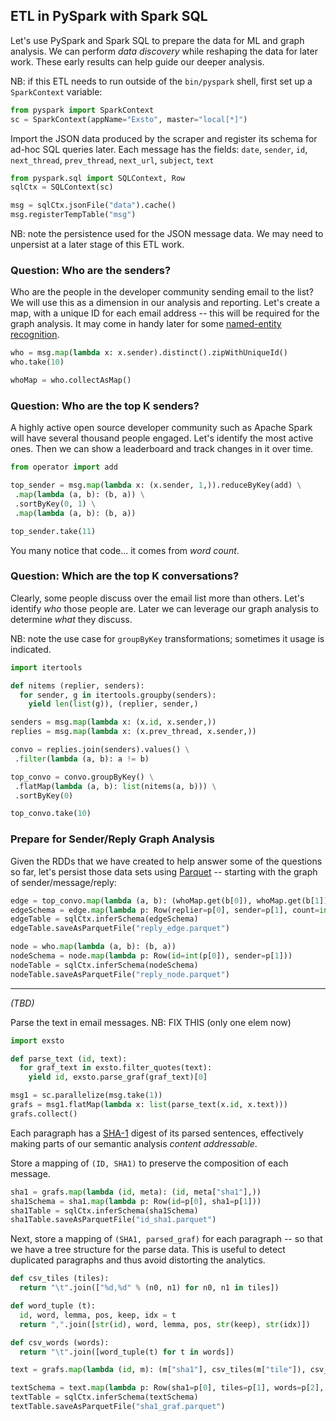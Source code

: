 ## ETL in PySpark with Spark SQL

Let's use PySpark and Spark SQL to prepare the data for ML and graph
analysis.
We can perform *data discovery* while reshaping the data for later
work.
These early results can help guide our deeper analysis.

NB: if this ETL needs to run outside of the `bin/pyspark` shell, first
set up a `SparkContext` variable:

```python
from pyspark import SparkContext
sc = SparkContext(appName="Exsto", master="local[*]")
```

Import the JSON data produced by the scraper and register its schema
for ad-hoc SQL queries later.
Each message has the fields: 
`date`, `sender`, `id`, `next_thread`, `prev_thread`, `next_url`, `subject`, `text`

```python
from pyspark.sql import SQLContext, Row
sqlCtx = SQLContext(sc)

msg = sqlCtx.jsonFile("data").cache()
msg.registerTempTable("msg")
```

NB: note the persistence used for the JSON message data.
We may need to unpersist at a later stage of this ETL work.

### Question: Who are the senders?

Who are the people in the developer community sending email to the list?
We will use this as a dimension in our analysis and reporting.
Let's create a map, with a unique ID for each email address --
this will be required for the graph analysis.
It may come in handy later for some
[named-entity recognition](https://en.wikipedia.org/wiki/Named-entity_recognition).

```python
who = msg.map(lambda x: x.sender).distinct().zipWithUniqueId()
who.take(10)

whoMap = who.collectAsMap()
```

### Question: Who are the top K senders?

A highly active open source developer community such as Apache Spark
will have several thousand people engaged.
Let's identify the most active ones.
Then we can show a leaderboard and track changes in it over time.

```python
from operator import add

top_sender = msg.map(lambda x: (x.sender, 1,)).reduceByKey(add) \
 .map(lambda (a, b): (b, a)) \
 .sortByKey(0, 1) \
 .map(lambda (a, b): (b, a))

top_sender.take(11)
```

You many notice that code... it comes from *word count*.


### Question: Which are the top K conversations?

Clearly, some people discuss over the email list more than others.
Let's identify *who* those people are.
Later we can leverage our graph analysis to determine *what* they discuss.

NB: note the use case for `groupByKey` transformations; 
sometimes it usage is indicated.

```python
import itertools

def nitems (replier, senders):
  for sender, g in itertools.groupby(senders):
    yield len(list(g)), (replier, sender,)

senders = msg.map(lambda x: (x.id, x.sender,))
replies = msg.map(lambda x: (x.prev_thread, x.sender,))

convo = replies.join(senders).values() \
 .filter(lambda (a, b): a != b)

top_convo = convo.groupByKey() \
 .flatMap(lambda (a, b): list(nitems(a, b))) \
 .sortByKey(0)

top_convo.take(10)
```

### Prepare for Sender/Reply Graph Analysis

Given the RDDs that we have created to help answer some of the
questions so far, let's persist those data sets using
[Parquet](http://parquet.io) --
starting with the graph of sender/message/reply:

```python
edge = top_convo.map(lambda (a, b): (whoMap.get(b[0]), whoMap.get(b[1]), a,))
edgeSchema = edge.map(lambda p: Row(replier=p[0], sender=p[1], count=int(p[2])))
edgeTable = sqlCtx.inferSchema(edgeSchema)
edgeTable.saveAsParquetFile("reply_edge.parquet")

node = who.map(lambda (a, b): (b, a))
nodeSchema = node.map(lambda p: Row(id=int(p[0]), sender=p[1]))
nodeTable = sqlCtx.inferSchema(nodeSchema)
nodeTable.saveAsParquetFile("reply_node.parquet")
```

---

*(TBD)*

Parse the text in email messages.
NB: FIX THIS (only one elem now)

```python
import exsto

def parse_text (id, text):
  for graf_text in exsto.filter_quotes(text):
    yield id, exsto.parse_graf(graf_text)[0]

msg1 = sc.parallelize(msg.take(1))
grafs = msg1.flatMap(lambda x: list(parse_text(x.id, x.text)))
grafs.collect()
```

Each paragraph has a [SHA-1](https://en.wikipedia.org/wiki/SHA-1)
digest of its parsed sentences, effectively making parts of our
semantic analysis *content addressable*.

Store a mapping of `(ID, SHA1)` to preserve the composition of each
message.

```python
sha1 = grafs.map(lambda (id, meta): (id, meta["sha1"],))
sha1Schema = sha1.map(lambda p: Row(id=p[0], sha1=p[1]))
sha1Table = sqlCtx.inferSchema(sha1Schema)
sha1Table.saveAsParquetFile("id_sha1.parquet")
```

Next, store a mapping of `(SHA1, parsed_graf)` for each paragraph --
so that we have a tree structure for the parse data.
This is useful to detect duplicated paragraphs and thus avoid
distorting the analytics.

```python
def csv_tiles (tiles):
  return "\t".join(["%d,%d" % (n0, n1) for n0, n1 in tiles])

def word_tuple (t):
  id, word, lemma, pos, keep, idx = t
  return ",".join([str(id), word, lemma, pos, str(keep), str(idx)])

def csv_words (words):
  return "\t".join([word_tuple(t) for t in words])

text = grafs.map(lambda (id, m): (m["sha1"], csv_tiles(m["tile"]), csv_words(m["graf"]), m["polr"], m["subj"],))

textSchema = text.map(lambda p: Row(sha1=p[0], tiles=p[1], words=p[2], polr=float(p[3]), subj=float(p[4])))
textTable = sqlCtx.inferSchema(textSchema)
textTable.saveAsParquetFile("sha1_graf.parquet")
```
